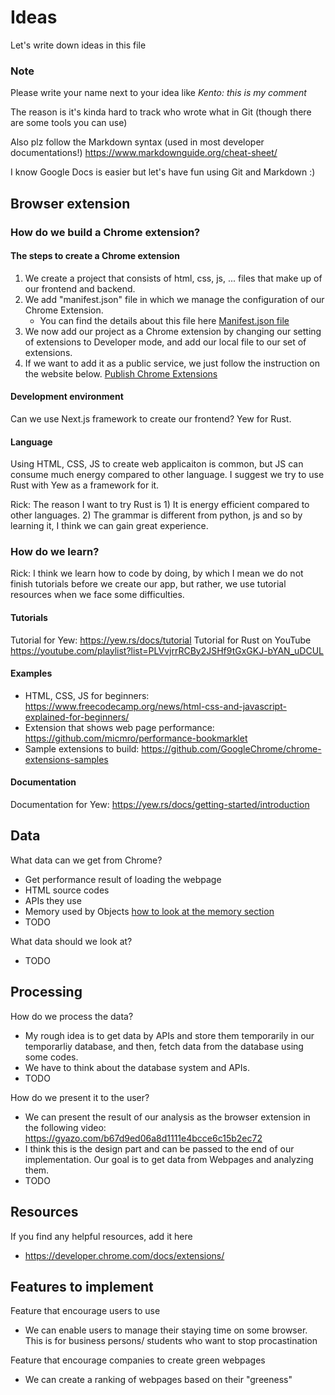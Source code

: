 # Ideas
Let's write down ideas in this file

### Note
Please write your name next to your idea like *Kento: this is my comment*

The reason is it's kinda hard to track who wrote what in Git (though there are some tools you can use)

Also plz follow the Markdown syntax (used in most developer documentations!) https://www.markdownguide.org/cheat-sheet/

I know Google Docs is easier but let's have fun using Git and Markdown :)

## Browser extension
### How do we build a Chrome extension?
#### The steps to create a Chrome extension
1. We create a project that consists of html, css, js, ... files that make up of our frontend and backend.
2. We add "manifest.json" file in which we manage the configuration of our Chrome Extension.
    - You can find the details about this file here [Manifest.json file](https://developer.chrome.com/docs/extensions/mv3/manifest/)
3. We now add our project as a Chrome extension by changing our setting of extensions to Developer mode,
and add our local file to our set of extensions.
4. If we want to add it as a public service, we just follow the instruction on the website below.
[Publish Chrome Extensions](https://developer.chrome.com/docs/webstore/register/)

#### Development environment
Can we use Next.js framework to create our frontend?
Yew for Rust.

#### Language
Using HTML, CSS, JS to create web applicaiton is common, but JS can consume much energy compared to other language. 
I suggest we try to use Rust with Yew as a framework for it.

Rick: The reason I want to try Rust is 1) It is energy efficient compared to other languages. 2) The grammar is different from python, js and so by learning it, I think we can gain great experience.

### How do we learn?
Rick: I think we learn how to code by doing, by which I mean we do not finish tutorials before we create our app, but rather, we use tutorial resources when we face some difficulties.

#### Tutorials
Tutorial for Yew: https://yew.rs/docs/tutorial
Tutorial for Rust on YouTube https://youtube.com/playlist?list=PLVvjrrRCBy2JSHf9tGxGKJ-bYAN_uDCUL

#### Examples
- HTML, CSS, JS for beginners: https://www.freecodecamp.org/news/html-css-and-javascript-explained-for-beginners/
- Extension that shows web page performance: https://github.com/micmro/performance-bookmarklet
- Sample extensions to build: https://github.com/GoogleChrome/chrome-extensions-samples

#### Documentation
Documentation for Yew: https://yew.rs/docs/getting-started/introduction

## Data
What data can we get from Chrome?
- Get performance result of loading the webpage
- HTML source codes
- APIs they use
- Memory used by Objects [how to look at the memory section](https://developer.chrome.com/docs/devtools/memory-problems/heap-snapshots/)
- TODO

What data should we look at?
- TODO

## Processing
How do we process the data?
- My rough idea is to get data by APIs and store them temporarily in our temporarliy database, and then, fetch data from the database using some codes.
- We have to think about the database system and APIs.
- TODO

How do we present it to the user?
- We can present the result of our analysis as the browser extension in the following video: https://gyazo.com/b67d9ed06a8d1111e4bcce6c15b2ec72
- I think this is the design part and can be passed to the end of our implementation. Our goal is to get data from Webpages and analyzing them.
- TODO

## Resources
If you find any helpful resources, add it here
- https://developer.chrome.com/docs/extensions/

## Features to implement
Feature that encourage users to use
- We can enable users to manage their staying time on some browser. This is for business persons/ students who want to stop procastination

Feature that encourage companies to create green webpages
- We can create a ranking of webpages based on their "greeness"
